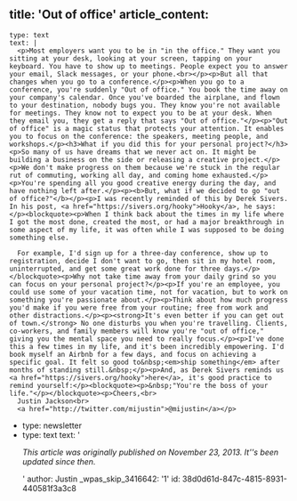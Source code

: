 title: 'Out of office'
article_content:
  -
    type: text
    text: |
      <p>Most employers want you to be in "in the office." They want you sitting at your desk, looking at your screen, tapping on your keyboard. You have to show up to meetings. People expect you to answer your email, Slack messages, or your phone.<br></p><p>But all that changes when you go to a conference.</p><p>When you go to a conference, you're suddenly "Out of office." You book the time away on your company's calendar. Once you've boarded the airplane, and flown to your destination, nobody bugs you. They know you're not available for meetings. They know not to expect you to be at your desk. When they email you, they get a reply that says "Out of office."</p><p>"Out of office" is a magic status that protects your attention. It enables you to focus on the conference: the speakers, meeting people, and workshops.</p><h3>What if you did this for your personal project?</h3><p>So many of us have dreams that we never act on. It might be building a business on the side or releasing a creative project.</p><p>We don't make progress on them because we're stuck in the regular rut of commuting, working all day, and coming home exhausted.</p><p>You're spending all you good creative energy during the day, and have nothing left after.</p><p><b>But, what if we decided to go "out of office?"</b></p><p>I was recently reminded of this by Derek Sivers. In his post, <a href="https://sivers.org/hooky">Hooky</a>, he says:</p><blockquote><p>When I think back about the times in my life where I got the most done, created the most, or had a major breakthrough in some aspect of my life, it was often while I was supposed to be doing something else.
      
      For example, I'd sign up for a three-day conference, show up to registration, decide I don't want to go, then sit in my hotel room, uninterrupted, and get some great work done for three days.</p></blockquote><p>Why not take time away from your daily grind so you can focus on your personal project?</p><p>If you're an employee, you could use some of your vacation time, not for vacation, but to work on something you're passionate about.</p><p>Think about how much progress you'd make if you were free from your routine; free from work and other distractions.</p><p><strong>It's even better if you can get out of town.</strong> No one disturbs you when you're travelling. Clients, co-workers, and family members will know you're "out of office," giving you the mental space you need to really focus.</p><p>I've done this a few times in my life, and it's been incredibly empowering. I'd book myself an Airbnb for a few days, and focus on achieving a specific goal. It felt so good to&nbsp;<em>ship something</em> after months of standing still.&nbsp;</p><p>And, as Derek Sivers reminds us <a href="https://sivers.org/hooky">here</a>, it's good practice to remind yourself:</p><blockquote><p>&nbsp;"You're the boss of your life."</p></blockquote><p>Cheers,<br>
      Justin Jackson<br>
      <a href="http://twitter.com/mijustin">@mijustin</a></p>
  -
    type: newsletter
  -
    type: text
    text: '<p><i>This article was originally published on November 23, 2013. It''s been updated since then.</i></p>'
author: Justin
_wpas_skip_3416642: '1'
id: 38d0d61d-847c-4815-8931-440581f3a3c8
